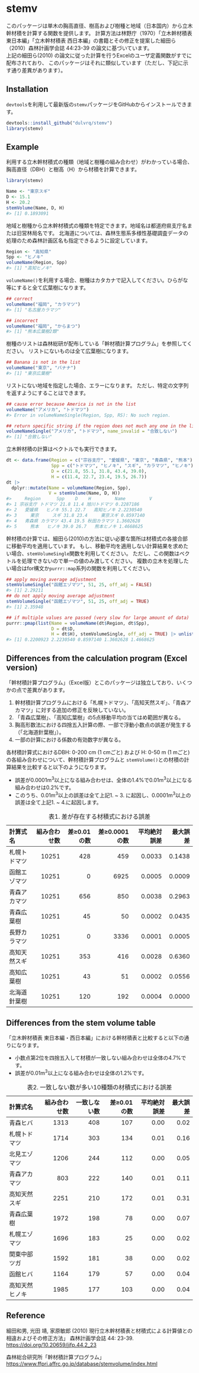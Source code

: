
<!-- README.md is generated from README.Rmd. Please edit that file -->

# stemv

<!-- badges: start -->
<!-- badges: end -->

このパッケージは単木の胸高直径、樹高および樹種と地域（日本国内）から立木幹材積を計算する関数を提供します。
計算方法は林野庁（1970）「立木幹材積表 東日本編」「立木幹材積表
西日本編」の書籍とその修正を提案した細田ら（2010）森林計画学会誌
44:23-39 の論文に基づいています。  
上記の細田ら(2010)
の論文に従った計算を行うExcelのユーザ定義関数がすでに配布されており、
このパッケージはそれに類似しています（ただし、下記に示す通り差異があります）。

## Installation

`devtools`を利用して最新版の`stemv`パッケージをGitHubからインストールできます。

``` r
devtools::install_github("dulvrq/stemv")
library(stemv)
```

## Example

利用する立木幹材積式の種類（地域と樹種の組み合わせ）がわかっている場合、胸高直径（DBH）と樹高（H）から材積を計算できます。

``` r
library(stemv)

Name <- "東京スギ"
D <- 15.1
H <- 20.2
stemVolume(Name, D, H)
#> [1] 0.1893091
```

地域と樹種から立木幹材積式の種類を特定できます。地域名は都道府県支庁名または旧営林局名です。
北海道については、森林生態系多様性基礎調査データの処理のため森林計画区名も指定できるように設定しています。

``` r
Region <- "高知県"
Spp <- "ヒノキ"
volumeName(Region, Spp)
#> [1] "高知ヒノキ"
```

`volumeName()`を利用する場合、樹種はカタカナで記入してください。ひらがな等にすると全て広葉樹になります。

``` r
## correct
volumeName("福岡", "カラマツ")
#> [1] "名古屋カラマツ"

## incorrect
volumeName("福岡", "からまつ")
#> [1] "熊本広葉樹2類"
```

樹種のリストは森林総研が配布している「幹材積計算プログラム」を参照してください。
リストにないものは全て広葉樹になります。

``` r
## Banana is not in the list
volumeName("東京", "バナナ")
#> [1] "東京広葉樹"
```

リストにない地域を指定した場合、エラーになります。
ただし、特定の文字列を返すようにすることはできます。

``` r
## cause error because America is not in the list
volumeName("アメリカ", "トドマツ")
#> Error in volumeNameSingle(Region, Spp, RS): No such region.
```

``` r
## return specific string if the region does not much any one in the list
volumeNameSingle("アメリカ", "トドマツ", name_invalid = "合致しない")
#> [1] "合致しない"
```

立木幹材積の計算はベクトルでも実行できます。

``` r
dt <- data.frame(Region = c("宗谷支庁", "愛媛県", "東京", "青森県", "熊本"),
                 Spp = c("トドマツ", "ヒノキ", "スギ", "カラマツ", "ヒノキ"),
                 D = c(21.8, 55.1, 31.8, 43.4, 39.0),
                 H = c(11.4, 22.7, 23.4, 19.5, 26.7))
dt |> 
  dplyr::mutate(Name = volumeName(Region, Spp),
                V = stemVolume(Name, D, H))
#>     Region      Spp    D    H         Name         V
#> 1 宗谷支庁 トドマツ 21.8 11.4 旭川トドマツ 0.2287186
#> 2   愛媛県   ヒノキ 55.1 22.7   高知ヒノキ 2.2230540
#> 3     東京     スギ 31.8 23.4     東京スギ 0.8597140
#> 4   青森県 カラマツ 43.4 19.5 秋田カラマツ 1.3602628
#> 5     熊本   ヒノキ 39.0 26.7   熊本ヒノキ 1.4668625
```

幹材積の計算では、細田ら(2010)の方法に従い必要な箇所は材積式の各接合部に移動平均を適用しています。
もし、移動平均を適用しない計算結果を求めたい場合、`stemVolumeSingle`関数を利用してください。
ただし、この関数はベクトルを処理できないので単一の値のみ渡してください。
複数の立木を処理したい場合はfor構文か`purrr::map`系列の関数を利用してください。

``` r
## apply moving average adjustment
stemVolumeSingle("函館エゾマツ", 51, 25, off_adj = FALSE)
#> [1] 2.29211
## do not apply moving average adjustment
stemVolumeSingle("函館エゾマツ", 51, 25, off_adj = TRUE)
#> [1] 2.35948
```

``` r
## if multiple values are passed (very slow for large amount of data)
purrr::pmap(list(Name = volumeName(dt$Region, dt$Spp),
                 D = dt$D,
                 H = dt$H), stemVolumeSingle, off_adj = TRUE) |> unlist()
#> [1] 0.2200923 2.2230540 0.8597140 1.3602628 1.4668625
```

## Differences from the calculation program (Excel version)

「幹材積計算プログラム」（Excel版）とこのパッケージは独立しており、いくつかの点で差異があります。

1.  幹材積計算プログラムにおける「札幌トドマツ」、「高知天然スギ」、「青森アカマツ」に対する追加の修正を反映していない。
2.  「青森広葉樹」、「高知広葉樹」の5点移動平均の当てはめ範囲が異なる。
3.  胸高形数法における四捨五入計算の際、一部で浮動小数点の誤差が発生する（「北海道針葉樹」）。
4.  一部の計算における係数の有効数字が異なる。

各材積計算式におけるDBH: 0-200 cm (1 cmごと) および H: 0-50 m (1 mごと)
の各組み合わせについて、幹材積計算プログラムと
`stemVolume()`との材積の計算結果を比較すると以下のようになります。

- 誤差が0.0001m<sup>3</sup>以上になる組み合わせは、全体の1.4%で0.01m<sup>3</sup>以上になる組み合わせは0.2%です。
- このうち、0.01m<sup>3</sup>以上の誤差は全て上記1. ~ 3.
  に起因し、0.0001m<sup>3</sup>以上の誤差は全て上記1. ~ 4.に起因します。

<table>
<caption>
表1. 差が存在する材積式における誤差
</caption>
<thead>
<tr>
<th style="text-align:left;">
計算式名
</th>
<th style="text-align:right;">
組み合わせ数
</th>
<th style="text-align:right;">
差≥0.01の数
</th>
<th style="text-align:right;">
差≥0.0001の数
</th>
<th style="text-align:right;">
平均絶対誤差
</th>
<th style="text-align:right;">
最大誤差
</th>
</tr>
</thead>
<tbody>
<tr>
<td style="text-align:left;">
札幌トドマツ
</td>
<td style="text-align:right;">
10251
</td>
<td style="text-align:right;">
428
</td>
<td style="text-align:right;">
459
</td>
<td style="text-align:right;">
0.0033
</td>
<td style="text-align:right;">
0.1438
</td>
</tr>
<tr>
<td style="text-align:left;">
函館エゾマツ
</td>
<td style="text-align:right;">
10251
</td>
<td style="text-align:right;">
0
</td>
<td style="text-align:right;">
6925
</td>
<td style="text-align:right;">
0.0005
</td>
<td style="text-align:right;">
0.0009
</td>
</tr>
<tr>
<td style="text-align:left;">
青森アカマツ
</td>
<td style="text-align:right;">
10251
</td>
<td style="text-align:right;">
656
</td>
<td style="text-align:right;">
850
</td>
<td style="text-align:right;">
0.0038
</td>
<td style="text-align:right;">
0.2963
</td>
</tr>
<tr>
<td style="text-align:left;">
青森広葉樹
</td>
<td style="text-align:right;">
10251
</td>
<td style="text-align:right;">
45
</td>
<td style="text-align:right;">
50
</td>
<td style="text-align:right;">
0.0002
</td>
<td style="text-align:right;">
0.0435
</td>
</tr>
<tr>
<td style="text-align:left;">
長野カラマツ
</td>
<td style="text-align:right;">
10251
</td>
<td style="text-align:right;">
0
</td>
<td style="text-align:right;">
3336
</td>
<td style="text-align:right;">
0.0001
</td>
<td style="text-align:right;">
0.0005
</td>
</tr>
<tr>
<td style="text-align:left;">
高知天然スギ
</td>
<td style="text-align:right;">
10251
</td>
<td style="text-align:right;">
353
</td>
<td style="text-align:right;">
416
</td>
<td style="text-align:right;">
0.0028
</td>
<td style="text-align:right;">
0.6360
</td>
</tr>
<tr>
<td style="text-align:left;">
高知広葉樹
</td>
<td style="text-align:right;">
10251
</td>
<td style="text-align:right;">
43
</td>
<td style="text-align:right;">
51
</td>
<td style="text-align:right;">
0.0002
</td>
<td style="text-align:right;">
0.0556
</td>
</tr>
<tr>
<td style="text-align:left;">
北海道針葉樹
</td>
<td style="text-align:right;">
10251
</td>
<td style="text-align:right;">
120
</td>
<td style="text-align:right;">
192
</td>
<td style="text-align:right;">
0.0004
</td>
<td style="text-align:right;">
0.0000
</td>
</tr>
</tbody>
</table>

## Differences from the stem volume table

「立木幹材積表
東日本編・西日本編」における幹材積表と比較すると以下の通りになります。

- 小数点第2位を四捨五入して材積が一致しない組み合わせは全体の4.7%です。
- 誤差が0.01m<sup>3</sup>以上になる組み合わせは全体の1.2%です。

<table>
<caption>
表2. 一致しない数が多い10種類の材積式における誤差
</caption>
<thead>
<tr>
<th style="text-align:left;">
計算式名
</th>
<th style="text-align:right;">
組み合わせ数
</th>
<th style="text-align:right;">
一致しない数
</th>
<th style="text-align:right;">
差≥0.01の数
</th>
<th style="text-align:right;">
平均絶対誤差
</th>
<th style="text-align:right;">
最大誤差
</th>
</tr>
</thead>
<tbody>
<tr>
<td style="text-align:left;">
青森ヒバ
</td>
<td style="text-align:right;">
1313
</td>
<td style="text-align:right;">
408
</td>
<td style="text-align:right;">
107
</td>
<td style="text-align:right;">
0.00
</td>
<td style="text-align:right;">
0.02
</td>
</tr>
<tr>
<td style="text-align:left;">
札幌トドマツ
</td>
<td style="text-align:right;">
1714
</td>
<td style="text-align:right;">
303
</td>
<td style="text-align:right;">
134
</td>
<td style="text-align:right;">
0.01
</td>
<td style="text-align:right;">
0.16
</td>
</tr>
<tr>
<td style="text-align:left;">
北見エゾマツ
</td>
<td style="text-align:right;">
1206
</td>
<td style="text-align:right;">
244
</td>
<td style="text-align:right;">
112
</td>
<td style="text-align:right;">
0.00
</td>
<td style="text-align:right;">
0.05
</td>
</tr>
<tr>
<td style="text-align:left;">
青森アカマツ
</td>
<td style="text-align:right;">
803
</td>
<td style="text-align:right;">
222
</td>
<td style="text-align:right;">
140
</td>
<td style="text-align:right;">
0.01
</td>
<td style="text-align:right;">
0.11
</td>
</tr>
<tr>
<td style="text-align:left;">
高知天然スギ
</td>
<td style="text-align:right;">
2251
</td>
<td style="text-align:right;">
210
</td>
<td style="text-align:right;">
172
</td>
<td style="text-align:right;">
0.01
</td>
<td style="text-align:right;">
0.31
</td>
</tr>
<tr>
<td style="text-align:left;">
青森広葉樹
</td>
<td style="text-align:right;">
1972
</td>
<td style="text-align:right;">
198
</td>
<td style="text-align:right;">
78
</td>
<td style="text-align:right;">
0.00
</td>
<td style="text-align:right;">
0.07
</td>
</tr>
<tr>
<td style="text-align:left;">
札幌エゾマツ
</td>
<td style="text-align:right;">
1696
</td>
<td style="text-align:right;">
183
</td>
<td style="text-align:right;">
25
</td>
<td style="text-align:right;">
0.00
</td>
<td style="text-align:right;">
0.02
</td>
</tr>
<tr>
<td style="text-align:left;">
関東中部ツガ
</td>
<td style="text-align:right;">
1592
</td>
<td style="text-align:right;">
181
</td>
<td style="text-align:right;">
38
</td>
<td style="text-align:right;">
0.00
</td>
<td style="text-align:right;">
0.02
</td>
</tr>
<tr>
<td style="text-align:left;">
函館ヒバ
</td>
<td style="text-align:right;">
1164
</td>
<td style="text-align:right;">
179
</td>
<td style="text-align:right;">
57
</td>
<td style="text-align:right;">
0.00
</td>
<td style="text-align:right;">
0.04
</td>
</tr>
<tr>
<td style="text-align:left;">
高知天然ヒノキ
</td>
<td style="text-align:right;">
1985
</td>
<td style="text-align:right;">
177
</td>
<td style="text-align:right;">
103
</td>
<td style="text-align:right;">
0.00
</td>
<td style="text-align:right;">
0.04
</td>
</tr>
</tbody>
</table>

## Reference

細田和男, 光田 靖, 家原敏郎 (2010)
現行立木幹材積表と材積式による計算値との相違およびその修正方法」
森林計画学会誌 44: 23-39. <https://doi.org/10.20659/jjfp.44.2_23>

森林総合研究所「幹材積計算プログラム」
<https://www.ffpri.affrc.go.jp/database/stemvolume/index.html>
